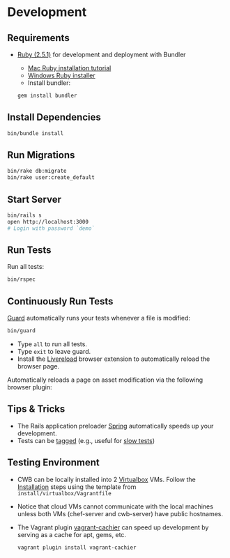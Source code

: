 # Development

## Requirements

* [Ruby (2.5.1)](https://www.ruby-lang.org/en/downloads/) for development and deployment with Bundler
    * [Mac Ruby installation tutorial](http://www.moncefbelyamani.com/how-to-install-xcode-homebrew-git-rvm-ruby-on-mac/)
    * [Windows Ruby installer](http://rubyinstaller.org/)
    * Install bundler:

  ```bash
  gem install bundler
  ```

## Install Dependencies

```bash
bin/bundle install
```

## Run Migrations

```bash
bin/rake db:migrate
bin/rake user:create_default
```

## Start Server

```bash
bin/rails s
open http://localhost:3000
# Login with password `demo`
```

## Run Tests

Run all tests:

```bash
bin/rspec
```

## Continuously Run Tests

[Guard](https://github.com/guard/guard) automatically
runs your tests whenever a file is modified:

```bash
bin/guard
```

* Type `all` to run all tests.
* Type `exit` to leave guard.
* Install the [Livereload](http://livereload.com/extensions/)
  browser extension to automatically reload the browser page.

Automatically reloads a page on asset modification via the following browser plugin:

## Tips & Tricks

* The Rails application preloader [Spring](https://github.com/rails/spring)
  automatically speeds up your development.
* Tests can be [tagged](https://www.relishapp.com/rspec/rspec-core/v/3-4/docs/command-line/tag-option)
  (e.g., useful for [slow tests](http://engineering.sharethrough.com/blog/2013/08/10/greater-test-control-with-rspecs-tag-filters/))

## Testing Environment

* CWB can be locally installed into 2 [Virtualbox](https://www.virtualbox.org/wiki/Downloads) VMs.
  Follow the [Installation](https://github.com/sealuzh/cwb-chef-repo#installation) steps
  using the template from `install/virtualbox/Vagrantfile`

* Notice that cloud VMs cannot communicate with the local machines unless
  both VMs (chef-server and cwb-server) have public hostnames.

* The Vagrant plugin [vagrant-cachier](https://github.com/fgrehm/vagrant-cachier)
  can speed up development by serving as a cache for apt, gems, etc.
    ```bash
    vagrant plugin install vagrant-cachier
    ```
